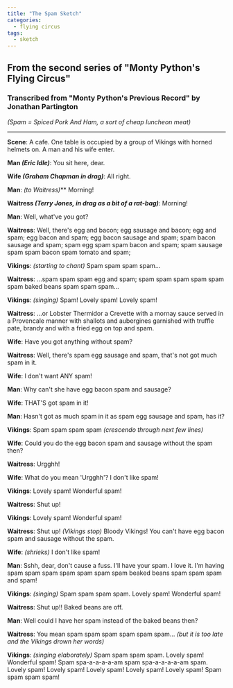 ```yaml
---
title: "The Spam Sketch"
categories:
  - flying circus
tags:
  - sketch
---
```


## From the second series of "Monty Python's Flying Circus"
### Transcribed from "Monty Python's Previous Record" by Jonathan Partington

_(Spam = Spiced Pork And Ham, a sort of cheap luncheon meat)_

---

**Scene**: A cafe. One table is occupied by a group of Vikings with horned helmets on. A man and his wife enter.
 
**Man _(Eric Idle)_**: You sit here, dear.

**Wife _(Graham Chapman in drag)_**: All right.

**Man**: _(to Waitress)_** Morning!

**Waitress _(Terry Jones, in drag as a bit of a rat-bag)_**: Morning!

**Man**: Well, what've you got?

**Waitress**: Well, there's egg and bacon; egg sausage and bacon; egg and spam; egg bacon and spam; egg bacon sausage and spam; spam bacon sausage and spam; spam egg spam spam bacon and spam; spam sausage spam spam bacon spam tomato and spam;

**Vikings**: _(starting to chant)_ Spam spam spam spam...

**Waitress**: ...spam spam spam egg and spam; spam spam spam spam spam spam baked beans spam spam spam...

**Vikings**: _(singing)_ Spam! Lovely spam! Lovely spam!

**Waitress**: ...or Lobster Thermidor a Crevette with a mornay sauce served in a Provencale manner with shallots and aubergines garnished with truffle pate, brandy and with a fried egg on top and spam.

**Wife**: Have you got anything without spam?

**Waitress**: Well, there's spam egg sausage and spam, that's not got much spam in it.

**Wife**: I don't want ANY spam!

**Man**: Why can't she have egg bacon spam and sausage?

**Wife**: THAT'S got spam in it!

**Man**: Hasn't got as much spam in it as spam egg sausage and spam, has it?

**Vikings**: Spam spam spam spam _(crescendo through next few lines)_

**Wife**: Could you do the egg bacon spam and sausage without the spam then?

**Waitress**: Urgghh!

**Wife**: What do you mean 'Urgghh'? I don't like spam!

**Vikings**: Lovely spam! Wonderful spam!

**Waitress**: Shut up!

**Vikings**: Lovely spam! Wonderful spam!

**Waitress**: Shut up! _(Vikings stop)_ Bloody Vikings! You can't have egg bacon spam and sausage without the spam.

**Wife**: _(shrieks)_ I don't like spam!

**Man**: Sshh, dear, don't cause a fuss. I'll have your spam. I love it. I'm having spam spam spam spam spam spam spam beaked beans spam spam spam and spam!

**Vikings**: _(singing)_ Spam spam spam spam. Lovely spam! Wonderful spam!

**Waitress**: Shut up!! Baked beans are off.

**Man**: Well could I have her spam instead of the baked beans then?

**Waitress**: You mean spam spam spam spam spam spam... _(but it is too late and the Vikings drown her words)_

**Vikings**: _(singing elaborately)_ Spam spam spam spam. Lovely spam! Wonderful spam! Spam spa-a-a-a-a-am spam spa-a-a-a-a-am spam. Lovely spam! Lovely spam! Lovely spam! Lovely spam! Lovely spam! Spam spam spam spam!